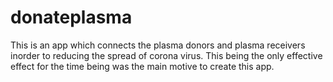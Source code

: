 # donateplasma

This is an app which connects the plasma donors and plasma receivers inorder to reducing the spread of corona virus. This being the only effective effect for the time being
was the main motive to create this app. 

